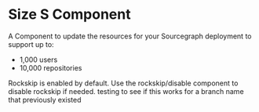 # Size S Component

A Component to update the resources for your Sourcegraph deployment to support up to:

- 1,000 users
- 10,000 repositories

Rockskip is enabled by default. Use the rockskip/disable component to disable rockskip if needed.
testing to see if this works for a branch name that previously existed
